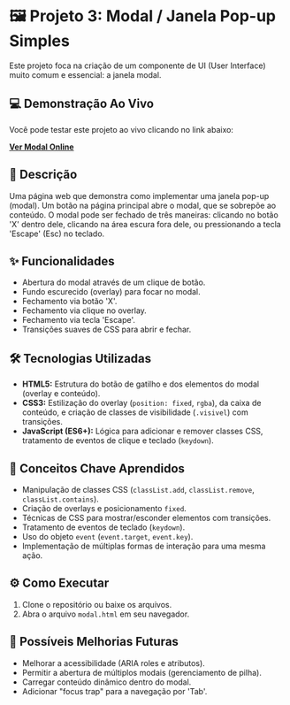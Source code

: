 # 🖼️ Projeto 3: Modal / Janela Pop-up Simples

Este projeto foca na criação de um componente de UI (User Interface) muito comum e essencial: a janela modal.

## 💻 Demonstração Ao Vivo

Você pode testar este projeto ao vivo clicando no link abaixo:

[**Ver Modal Online**](https://alsvieira77.github.io/Projetos/Modal-PopUp/modal.html)

## 📝 Descrição

Uma página web que demonstra como implementar uma janela pop-up (modal). Um botão na página principal abre o modal, que se sobrepõe ao conteúdo. O modal pode ser fechado de três maneiras: clicando no botão 'X' dentro dele, clicando na área escura fora dele, ou pressionando a tecla 'Escape' (Esc) no teclado.

## ✨ Funcionalidades

  * Abertura do modal através de um clique de botão.
  * Fundo escurecido (overlay) para focar no modal.
  * Fechamento via botão 'X'.
  * Fechamento via clique no overlay.
  * Fechamento via tecla 'Escape'.
  * Transições suaves de CSS para abrir e fechar.

## 🛠️ Tecnologias Utilizadas

  * **HTML5:** Estrutura do botão de gatilho e dos elementos do modal (overlay e conteúdo).
  * **CSS3:** Estilização do overlay (`position: fixed`, `rgba`), da caixa de conteúdo, e criação de classes de visibilidade (`.visivel`) com transições.
  * **JavaScript (ES6+):** Lógica para adicionar e remover classes CSS, tratamento de eventos de clique e teclado (`keydown`).

## 🧠 Conceitos Chave Aprendidos

  * Manipulação de classes CSS (`classList.add`, `classList.remove`, `classList.contains`).
  * Criação de overlays e posicionamento `fixed`.
  * Técnicas de CSS para mostrar/esconder elementos com transições.
  * Tratamento de eventos de teclado (`keydown`).
  * Uso do objeto `event` (`event.target`, `event.key`).
  * Implementação de múltiplas formas de interação para uma mesma ação.

## ⚙️ Como Executar

1.  Clone o repositório ou baixe os arquivos.
2.  Abra o arquivo `modal.html` em seu navegador.

## 🚀 Possíveis Melhorias Futuras

  * Melhorar a acessibilidade (ARIA roles e atributos).
  * Permitir a abertura de múltiplos modais (gerenciamento de pilha).
  * Carregar conteúdo dinâmico dentro do modal.
  * Adicionar "focus trap" para a navegação por 'Tab'.

<!-- end list -->
